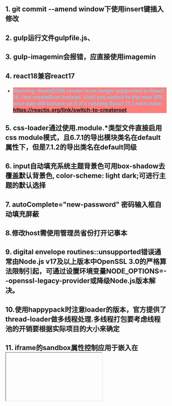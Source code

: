 
## 1. git commit --amend window下使用insert键插入修改

## 2. gulp运行文件gulpfile.js、

## 3. gulp-imagemin会报错，应直接使用imagemin

## 4. react18兼容react17
- ### <p style="color:skyblue; background: rgba(255,0,0,0.5)"> Warning: ReactDOM.render is no longer supported in React 18. Use createRoot instead. Until you switch to the new API, your app will behave as if it's running React 17. Learn more: https://reactjs.org/link/switch-to-createroot</p>

## 5. css-loader通过使用.module.*类型文件直接启用css module模式，且6.7.1的导出模块类名在default属性下，但是7.1.2的导出类名在default同级

## 6. input自动填充系统主题背景色可用box-shadow去覆盖默认背景色, color-scheme: light dark;可进行主题的默认选择

## 7. autoComplete="new-password" 密码输入框自动填充屏蔽

## 8.修改host需使用管理员省份打开记事本

## 9. ‌digital envelope routines::unsupported错误通常由Node.js v17及以上版本中OpenSSL 3.0的严格算法限制引起，可通过设置环境变量NODE_OPTIONS=--openssl-legacy-provider或降级Node.js版本解决。

## 10.使用happypack时注意loader的版本，官方提供了thread-loader做多线程处理.多线程打包要考虑线程池的开销要根据实际项目的大小来确定

## 11. iframe的sandbox属性控制应用于嵌入在 <iframe> 中的内容的限制。该属性的值可以为空以应用所有限制，也可以为空格分隔的标记以解除特定的限制